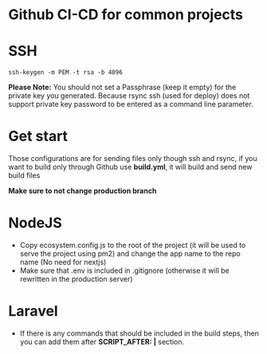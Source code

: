 # Github CI-CD for common projects

# SSH

```
ssh-keygen -m PEM -t rsa -b 4096
```

**Please Note:** You should not set a Passphrase (keep it empty) for the private key you generated. Because rsync ssh (used for deploy) does not support private key password to be entered as a command line parameter.

# Get start
Those configurations are for sending files only though ssh and rsync, 
if you want to build only through Github use **build.yml**, it will build and send new build files

**Make sure to not change production branch**

# NodeJS

- Copy ecosystem.config.js to the root of the project (it will be used to serve the project using pm2) and change the app name to the repo name (No need for nextjs)
- Make sure that .env is included in .gitignore (otherwise it will be rewritten in the production server)

# Laravel

- If there is any commands that should be included in the build steps, then you can add them after **SCRIPT_AFTER: |** section.
